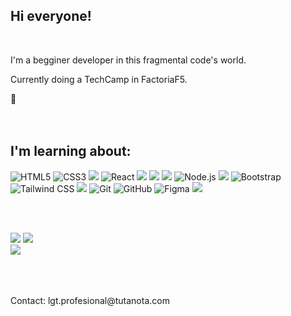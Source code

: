 ## Hi everyone! 
<br>

<p> I'm a begginer developer in this fragmental code's world.</p>
<p>Currently doing a TechCamp in FactoriaF5.</p> 👩


<br>
<br>
<br>

## I'm learning about:

![HTML5](https://ziadoua.github.io/m3-Markdown-Badges/badges/HTML/html2.svg) ![CSS3](https://ziadoua.github.io/m3-Markdown-Badges/badges/CSS/css2.svg) ![](https://ziadoua.github.io/m3-Markdown-Badges/badges/Javascript/javascript2.svg) ![React](https://ziadoua.github.io/m3-Markdown-Badges/badges/React/react2.svg) ![](https://ziadoua.github.io/m3-Markdown-Badges/badges/Java/java3.svg) ![](https://ziadoua.github.io/m3-Markdown-Badges/badges/JSON/json2.svg) ![](https://ziadoua.github.io/m3-Markdown-Badges/badges/VisualStudioCode/visualstudiocode2.svg) ![Node.js](https://ziadoua.github.io/m3-Markdown-Badges/badges/NodeJS/nodejs2.svg) ![](https://ziadoua.github.io/m3-Markdown-Badges/badges/Axios/axios2.svg) ![Bootstrap](https://ziadoua.github.io/m3-Markdown-Badges/badges/Bootstrap/bootstrap2.svg) ![Tailwind CSS](https://ziadoua.github.io/m3-Markdown-Badges/badges/TailwindCSS/tailwindcss2.svg) ![]( 	https://ziadoua.github.io/m3-Markdown-Badges/badges/Postman/postman1.svg) ![Git](https://ziadoua.github.io/m3-Markdown-Badges/badges/Git/git2.svg) ![GitHub](https://ziadoua.github.io/m3-Markdown-Badges/badges/Github/github1.svg) ![Figma](https://ziadoua.github.io/m3-Markdown-Badges/badges/Figma/figma2.svg) ![](https://ziadoua.github.io/m3-Markdown-Badges/badges/Obsidian/obsidian2.svg)

<br>
<br>

![](http://github-profile-summary-cards.vercel.app/api/cards/most-commit-language?username=Lgtf5&theme=default) ![](http://github-profile-summary-cards.vercel.app/api/cards/stats?username=Lgtf5&theme=default) 
<br>
![](https://komarev.com/ghpvc/?username=Lgtf-github-username&color=e4bf57)  
<br>
<br>
<br>

<p> Contact:  lgt.profesional@tutanota.com </p>
